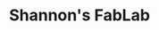---
title: Shannon's FabLab

description: "This website is for documentating the process in Fablab.
Let's see how the magic happens."
cascade:
  featured_image: 'meme.jpg'
---